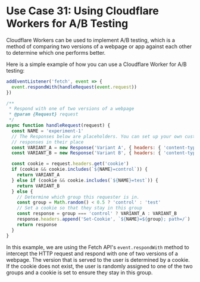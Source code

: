 # Use Case 31: Using Cloudflare Workers for A/B Testing

Cloudflare Workers can be used to implement A/B testing, which is a method of comparing two versions of a webpage or app against each other to determine which one performs better.

Here is a simple example of how you can use a Cloudflare Worker for A/B testing:

```javascript
addEventListener('fetch', event => {
  event.respondWith(handleRequest(event.request))
})

/**
 * Respond with one of two versions of a webpage
 * @param {Request} request
 */
async function handleRequest(request) {
  const NAME = 'experiment-1'
  // The Responses below are placeholders. You can set up your own custom
  // responses in their place
  const VARIANT_A = new Response('Variant A', { headers: { 'content-type': 'text/html' } })
  const VARIANT_B = new Response('Variant B', { headers: { 'content-type': 'text/html' } })

  const cookie = request.headers.get('cookie')
  if (cookie && cookie.includes(`${NAME}=control`)) {
    return VARIANT_A
  } else if (cookie && cookie.includes(`${NAME}=test`)) {
    return VARIANT_B
  } else {
    // Determine which group this requester is in.
    const group = Math.random() < 0.5 ? 'control' : 'test'
    // Set a cookie so that they stay in this group
    const response = group === 'control' ? VARIANT_A : VARIANT_B
    response.headers.append('Set-Cookie', `${NAME}=${group}; path=/`)
    return response
  }
}
```

In this example, we are using the Fetch API's `event.respondWith` method to intercept the HTTP request and respond with one of two versions of a webpage. The version that is served to the user is determined by a cookie. If the cookie does not exist, the user is randomly assigned to one of the two groups and a cookie is set to ensure they stay in this group.